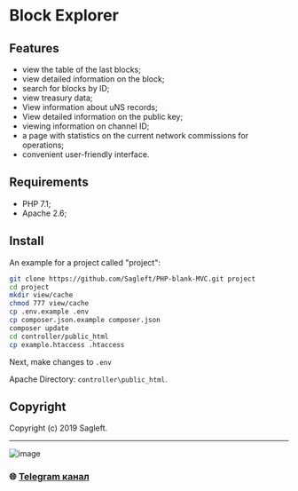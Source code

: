 # Block Explorer

## Features

* view the table of the last blocks;
* view detailed information on the block;
* search for blocks by ID;
* view treasury data;
* View information about uNS records;
* View detailed information on the public key;
* viewing information on channel ID;
* a page with statistics on the current network commissions for operations;
* convenient user-friendly interface.

## Requirements
* PHP 7.1;
* Apache 2.6;

## Install

An example for a project called "project":

```bash
git clone https://github.com/Sagleft/PHP-blank-MVC.git project
cd project
mkdir view/cache
chmod 777 view/cache
cp .env.example .env
cp composer.json.example composer.json
composer update
cd controller/public_html
cp example.htaccess .htaccess
```

Next, make changes to ```.env```

Apache Directory: ``` controller\public_html ```.


## Copyright

Copyright (c) 2019 Sagleft.

---

![image](https://github.com/Sagleft/Sagleft/raw/master/image.png)

### :globe_with_meridians: [Telegram канал](https://t.me/+VIvd8j6xvm9iMzhi)
